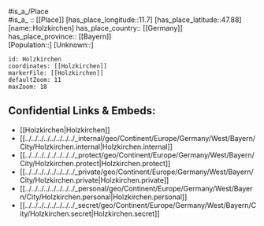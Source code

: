 ﻿---
location: [47.88,11.7] 
mapzoom: [7,12] 
mapmarker: city 
type: City
tags:
- geo/City


SpocWebEntityId: 31006
isDeleted: false
confidential: public

---
#is_a_/Place  
#is_a_ :: [[Place]] 
[has_place_longitude::11.7] 
[has_place_latitude::47.88] 
[name::Holzkirchen] 
has_place_country:: [[Germany]]  
has_place_province:: [[Bayern]]  
[Population::] 
[Unknown::] 


```leaflet
id: Holzkirchen
coordinates: [[Holzkirchen]] 
markerFile: [[Holzkirchen]] 
defaultZoom: 11 
maxZoom: 18
```


## Confidential Links & Embeds: 
- [[Holzkirchen|Holzkirchen]]  
- [[../../../../../../../../_internal/geo/Continent/Europe/Germany/West/Bayern/City/Holzkirchen.internal|Holzkirchen.internal]] 
- [[../../../../../../../../_protect/geo/Continent/Europe/Germany/West/Bayern/City/Holzkirchen.protect|Holzkirchen.protect]] 
- [[../../../../../../../../_private/geo/Continent/Europe/Germany/West/Bayern/City/Holzkirchen.private|Holzkirchen.private]] 
- [[../../../../../../../../_personal/geo/Continent/Europe/Germany/West/Bayern/City/Holzkirchen.personal|Holzkirchen.personal]] 
- [[../../../../../../../../_secret/geo/Continent/Europe/Germany/West/Bayern/City/Holzkirchen.secret|Holzkirchen.secret]] 
